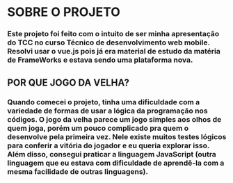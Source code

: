 <!doctype html>
<html>
  <head>
    <meta charset="utf-8" />
    <meta name="viewport" content="width=device-width" />
    
  </head>
  <body>
    <h1>SOBRE O PROJETO</h1>
<h3> Este projeto foi feito com o intuito de ser minha apresentação do TCC no curso Técnico de desenvolvimento web mobile. Resolvi usar o vue.js pois já era material de estudo da matéria de FrameWorks e estava sendo uma plataforma nova.</h3>

<h2> POR QUE JOGO DA VELHA?</h2>
<h3> Quando comecei o projeto, tinha uma dificuldade com a variedade de formas de usar a lógica da programação nos códigos. O jogo da velha parece um jogo simples aos olhos de quem joga, porém um pouco complicado pra quem o desenvolve pela primeira vez. Nele existe muitos testes lógicos para conferir a vitória do jogador e eu queria explorar isso. Além disso, consegui praticar a linguagem JavaScript (outra linguagem que eu estava com dificuldade de aprendê-la com a mesma facilidade de outras linguagens).</h3>
  </body>
</html>

 
 
